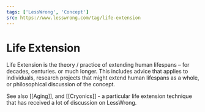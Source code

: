 ```yaml
---
tags: ['LessWrong', 'Concept']
src: https://www.lesswrong.com/tag/life-extension
---
```


# Life Extension
Life Extension is the theory / practice of extending human lifespans – for decades, centuries. or much longer. This includes advice that applies to individuals, research projects that might extend human lifespans as a whole, or philosophical discussion of the concept. 

See also [[Aging]], and [[Cryonics]] - a particular life extension technique that has received a lot of discussion on LessWrong.

